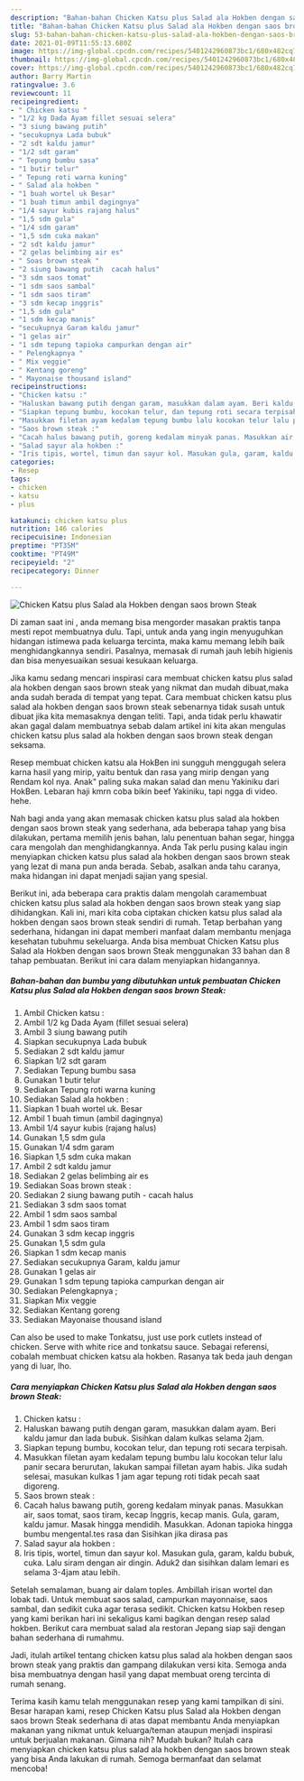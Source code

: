 ```yaml
---
description: "Bahan-bahan Chicken Katsu plus Salad ala Hokben dengan saos brown Steak yang lezat dan Mudah Dibuat"
title: "Bahan-bahan Chicken Katsu plus Salad ala Hokben dengan saos brown Steak yang lezat dan Mudah Dibuat"
slug: 53-bahan-bahan-chicken-katsu-plus-salad-ala-hokben-dengan-saos-brown-steak-yang-lezat-dan-mudah-dibuat
date: 2021-01-09T11:55:13.680Z
image: https://img-global.cpcdn.com/recipes/5401242960873bc1/680x482cq70/chicken-katsu-plus-salad-ala-hokben-dengan-saos-brown-steak-foto-resep-utama.jpg
thumbnail: https://img-global.cpcdn.com/recipes/5401242960873bc1/680x482cq70/chicken-katsu-plus-salad-ala-hokben-dengan-saos-brown-steak-foto-resep-utama.jpg
cover: https://img-global.cpcdn.com/recipes/5401242960873bc1/680x482cq70/chicken-katsu-plus-salad-ala-hokben-dengan-saos-brown-steak-foto-resep-utama.jpg
author: Barry Martin
ratingvalue: 3.6
reviewcount: 11
recipeingredient:
- " Chicken katsu "
- "1/2 kg Dada Ayam fillet sesuai selera"
- "3 siung bawang putih"
- "secukupnya Lada bubuk"
- "2 sdt kaldu jamur"
- "1/2 sdt garam"
- " Tepung bumbu sasa"
- "1 butir telur"
- " Tepung roti warna kuning"
- " Salad ala hokben "
- "1 buah wortel uk Besar"
- "1 buah timun ambil dagingnya"
- "1/4 sayur kubis rajang halus"
- "1,5 sdm gula"
- "1/4 sdm garam"
- "1,5 sdm cuka makan"
- "2 sdt kaldu jamur"
- "2 gelas belimbing air es"
- " Soas brown steak "
- "2 siung bawang putih  cacah halus"
- "3 sdm saos tomat"
- "1 sdm saos sambal"
- "1 sdm saos tiram"
- "3 sdm kecap inggris"
- "1,5 sdm gula"
- "1 sdm kecap manis"
- "secukupnya Garam kaldu jamur"
- "1 gelas air"
- "1 sdm tepung tapioka campurkan dengan air"
- " Pelengkapnya "
- " Mix veggie"
- " Kentang goreng"
- " Mayonaise thousand island"
recipeinstructions:
- "Chicken katsu :"
- "Haluskan bawang putih dengan garam, masukkan dalam ayam. Beri kaldu jamur dan lada bubuk. Sisihkan dalam kulkas selama 2jam."
- "Siapkan tepung bumbu, kocokan telur, dan tepung roti secara terpisah."
- "Masukkan filetan ayam kedalam tepung bumbu lalu kocokan telur lalu panir secara berurutan, lakukan sampai filletan ayam habis. Jika sudah selesai, masukan kulkas 1 jam agar tepung roti tidak pecah saat digoreng."
- "Saos brown steak :"
- "Cacah halus bawang putih, goreng kedalam minyak panas. Masukkan air, saos tomat, saos tiram, kecap Inggris, kecap manis. Gula, garam, kaldu jamur. Masak hingga mendidih. Masukkan. Adonan tapioka hingga bumbu mengental.tes rasa dan Sisihkan jika dirasa pas"
- "Salad sayur ala hokben :"
- "Iris tipis, wortel, timun dan sayur kol. Masukan gula, garam, kaldu bubuk, cuka. Lalu siram dengan air dingin. Aduk2 dan sisihkan dalam lemari es selama 3-4jam atau lebih."
categories:
- Resep
tags:
- chicken
- katsu
- plus

katakunci: chicken katsu plus 
nutrition: 146 calories
recipecuisine: Indonesian
preptime: "PT35M"
cooktime: "PT49M"
recipeyield: "2"
recipecategory: Dinner

---
```



![Chicken Katsu plus Salad ala Hokben dengan saos brown Steak](https://img-global.cpcdn.com/recipes/5401242960873bc1/680x482cq70/chicken-katsu-plus-salad-ala-hokben-dengan-saos-brown-steak-foto-resep-utama.jpg)

Di zaman  saat ini , anda memang bisa mengorder masakan praktis tanpa mesti repot membuatnya dulu. Tapi, untuk anda yang ingin menyuguhkan hidangan istimewa pada keluarga tercinta, maka kamu memang lebih baik menghidangkannya sendiri. Pasalnya, memasak di rumah jauh lebih higienis dan bisa menyesuaikan sesuai kesukaan keluarga.

Jika kamu sedang mencari inspirasi cara membuat chicken katsu plus salad ala hokben dengan saos brown steak yang nikmat dan mudah dibuat,maka anda sudah berada di tempat yang tepat. Cara membuat chicken katsu plus salad ala hokben dengan saos brown steak  sebenarnya tidak susah untuk dibuat jika kita memasaknya dengan teliti. Tapi, anda tidak perlu khawatir akan gagal dalam membuatnya 
sebab dalam artikel ini kita akan mengulas chicken katsu plus salad ala hokben dengan saos brown steak dengan seksama.  

Resep membuat chicken katsu ala HokBen ini sungguh menggugah selera karna hasil yang mirip, yaitu bentuk dan rasa yang mirip dengan yang Rendam kol nya. Anak&#34; paling suka makan salad dan menu Yakiniku dari HokBen. Lebaran haji kmrn coba bikin beef Yakiniku, tapi ngga di video. hehe.

Nah bagi anda yang akan memasak chicken katsu plus salad ala hokben dengan saos brown steak yang sederhana, ada beberapa tahap yang bisa dilakukan, pertama memilih jenis bahan, lalu penentuan bahan segar, hingga cara mengolah dan menghidangkannya. Anda Tak perlu pusing kalau ingin menyiapkan chicken katsu plus salad ala hokben dengan saos brown steak yang lezat di mana pun anda berada. Sebab, asalkan anda  tahu caranya, maka hidangan ini dapat menjadi sajian yang spesial.

Berikut ini, ada beberapa cara praktis  dalam mengolah caramembuat chicken katsu plus salad ala hokben dengan saos brown steak yang siap dihidangkan. Kali ini, mari kita coba ciptakan chicken katsu plus salad ala hokben dengan saos brown steak sendiri di rumah. Tetap berbahan yang sederhana, hidangan ini dapat memberi manfaat dalam membantu menjaga kesehatan tubuhmu sekeluarga. Anda bisa membuat Chicken Katsu plus Salad ala Hokben dengan saos brown Steak menggunakan 33 bahan dan 8 tahap pembuatan. Berikut ini cara dalam menyiapkan hidangannya.

<!--inarticleads1-->

##### Bahan-bahan dan bumbu yang dibutuhkan untuk pembuatan Chicken Katsu plus Salad ala Hokben dengan saos brown Steak:

1. Ambil  Chicken katsu :
1. Ambil 1/2 kg Dada Ayam (fillet sesuai selera)
1. Ambil 3 siung bawang putih
1. Siapkan secukupnya Lada bubuk
1. Sediakan 2 sdt kaldu jamur
1. Siapkan 1/2 sdt garam
1. Sediakan  Tepung bumbu sasa
1. Gunakan 1 butir telur
1. Sediakan  Tepung roti warna kuning
1. Sediakan  Salad ala hokben :
1. Siapkan 1 buah wortel uk. Besar
1. Ambil 1 buah timun (ambil dagingnya)
1. Ambil 1/4 sayur kubis (rajang halus)
1. Gunakan 1,5 sdm gula
1. Gunakan 1/4 sdm garam
1. Siapkan 1,5 sdm cuka makan
1. Ambil 2 sdt kaldu jamur
1. Sediakan 2 gelas belimbing air es
1. Sediakan  Soas brown steak :
1. Sediakan 2 siung bawang putih - cacah halus
1. Sediakan 3 sdm saos tomat
1. Ambil 1 sdm saos sambal
1. Ambil 1 sdm saos tiram
1. Gunakan 3 sdm kecap inggris
1. Gunakan 1,5 sdm gula
1. Siapkan 1 sdm kecap manis
1. Sediakan secukupnya Garam, kaldu jamur
1. Gunakan 1 gelas air
1. Gunakan 1 sdm tepung tapioka campurkan dengan air
1. Sediakan  Pelengkapnya ;
1. Siapkan  Mix veggie
1. Sediakan  Kentang goreng
1. Sediakan  Mayonaise thousand island


Can also be used to make Tonkatsu, just use pork cutlets instead of chicken. Serve with white rice and tonkatsu sauce. Sebagai referensi, cobalah membuat chicken katsu ala hokben. Rasanya tak beda jauh dengan yang di luar, lho. 

<!--inarticleads2-->

##### Cara menyiapkan Chicken Katsu plus Salad ala Hokben dengan saos brown Steak:

1. Chicken katsu :
1. Haluskan bawang putih dengan garam, masukkan dalam ayam. Beri kaldu jamur dan lada bubuk. Sisihkan dalam kulkas selama 2jam.
1. Siapkan tepung bumbu, kocokan telur, dan tepung roti secara terpisah.
1. Masukkan filetan ayam kedalam tepung bumbu lalu kocokan telur lalu panir secara berurutan, lakukan sampai filletan ayam habis. Jika sudah selesai, masukan kulkas 1 jam agar tepung roti tidak pecah saat digoreng.
1. Saos brown steak :
1. Cacah halus bawang putih, goreng kedalam minyak panas. Masukkan air, saos tomat, saos tiram, kecap Inggris, kecap manis. Gula, garam, kaldu jamur. Masak hingga mendidih. Masukkan. Adonan tapioka hingga bumbu mengental.tes rasa dan Sisihkan jika dirasa pas
1. Salad sayur ala hokben :
1. Iris tipis, wortel, timun dan sayur kol. Masukan gula, garam, kaldu bubuk, cuka. Lalu siram dengan air dingin. Aduk2 dan sisihkan dalam lemari es selama 3-4jam atau lebih.


Setelah semalaman, buang air dalam toples. Ambillah irisan wortel dan lobak tadi. Untuk membuat saos salad, campurkan mayonnaise, saos sambal, dan sedikit cuka agar terasa sedikit. Chicken katsu Hokben resep yang kami berikan hari ini sekaligus kami bagikan dengan resep salad hokben. Berikut cara membuat salad ala restoran Jepang siap saji dengan bahan sederhana di rumahmu. 

Jadi, itulah artikel tentang  chicken katsu plus salad ala hokben dengan saos brown steak  yang praktis dan gampang dilakukan versi kita. Semoga anda bisa membuatnya dengan hasil yang dapat membuat oreng tercinta di rumah senang. 

Terima kasih kamu telah menggunakan resep yang kami tampilkan di sini. Besar harapan kami, resep  Chicken Katsu plus Salad ala Hokben dengan saos brown Steak sederhana di atas dapat membantu Anda menyiapkan makanan yang nikmat untuk keluarga/teman ataupun menjadi inspirasi untuk berjualan makanan. Gimana nih? Mudah bukan? Itulah cara menyiapkan chicken katsu plus salad ala hokben dengan saos brown steak yang bisa Anda lakukan di rumah. Semoga bermanfaat dan selamat mencoba!

